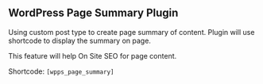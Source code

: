 ## WordPress Page Summary Plugin

Using custom post type to create page summary of content. Plugin will use shortcode to display the summary on page.

This feature will help On Site SEO for page content. 

Shortcode: 
`[wpps_page_summary]`

